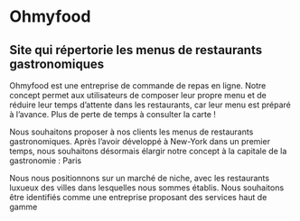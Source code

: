 # Ohmyfood

## Site qui répertorie les menus de restaurants gastronomiques

Ohmyfood est une entreprise de commande de repas en ligne. Notre concept permet aux
 utilisateurs de composer leur propre menu et de réduire leur temps d’attente dans les
 restaurants, car leur menu est préparé à l’avance. Plus de perte de temps à consulter la
 carte !

 Nous souhaitons proposer à nos clients les menus de restaurants gastronomiques. Après
 l’avoir développé à New-York dans un premier temps, nous souhaitons désormais élargir
 notre concept à la capitale de la gastronomie : Paris

 Nous nous positionnons sur un marché de niche, avec les restaurants luxueux des villes
 dans lesquelles nous sommes établis. Nous souhaitons être identifiés comme une
 entreprise proposant des services haut de gamme
